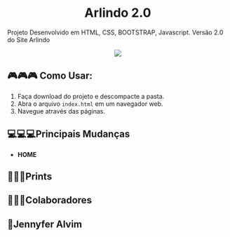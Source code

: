 <h1 align="center">Arlindo 2.0 </h1>

Projeto Desenvolvido em HTML, CSS, BOOTSTRAP, Javascript.
Versão 2.0 do Site Arlindo

<p align="center"><img src="http://img.shields.io/static/v1?label=STATUS&message=EM%20DESENVOLVIMENTO&color=GREEN&style=for-the-badge"/></p>

## 🎮🎮🎮 Como Usar:

1. Faça download do projeto e descompacte a pasta.
2. Abra o arquivo `index.html` em um navegador web.
3. Navegue através das páginas.


   
## 💻💻💻Principais Mudanças


- **HOME** 



## 📸📸📸Prints






## 🌟🌟🌟Colaboradores


<h2>🌸Jennyfer Alvim</h2> 


